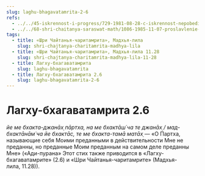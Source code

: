 ```yaml
---
slug: laghu-bhagavatamrita-2-6
refs:
  - ../../45-iskrennost-i-progress/729-1981-08-28-c-iskrennost-nepobedima.md
  - ../../68-shri-chaitanya-saraswat-math/1086-1985-11-07-proslavlenie-shrily-b-s-govindy-maharadzha.md
tags:
  - title: «Шри Чайтанья-чаритамрита», Мадхья-лила
    slug: shri-chajtanya-charitamrita-madhya-lila
  - title: «Шри Чайтанья-чаритамрита», Мадхья-лила 11.28
    slug: shri-chajtanya-charitamrita-madhya-lila-11-28
  - title: Лагху-бхагаватамрита
    slug: laghu-bhagavatamrita
  - title: Лагху-бхагаватамрита 2.6
    slug: laghu-bhagavatamrita-2-6
---
```


# Лагху-бхагаватамрита 2.6

*йе ме бхакта-джанāх̣ пāртха, на ме бхактāш́ ча те джанāх̣ / мад-бхактāнāм̇ ча йе бхактāс, те ме бхакта-тамā матāх̣* — «О Партха, называющие себя Моими преданными в действительности Мне не преданны, но преданные Моим преданным на самом деле преданны Мне» («Ади-пурана» Этот стих также приводится в «Лагху-бхагаватамрите» (2.6) и «Шри Чайтанья-чаритамрите» (Мадхья-лила, 11.28)).
